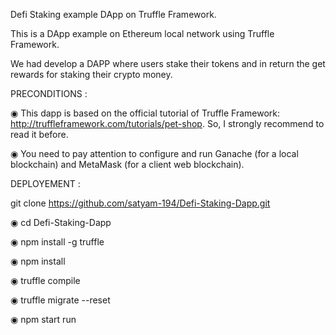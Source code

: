 Defi Staking example DApp on Truffle Framework.

This is a DApp example on Ethereum local network using Truffle Framework.

We had develop a DAPP where users stake their tokens and in return the get rewards for staking their crypto money.

PRECONDITIONS :

◉	This dapp is based on the official tutorial of Truffle Framework: http://truffleframework.com/tutorials/pet-shop. So, I strongly recommend to read it before.

◉	You need to pay attention to configure and run Ganache (for a local blockchain) and MetaMask (for a client web blockchain).

DEPLOYEMENT :

git clone https://github.com/satyam-194/Defi-Staking-Dapp.git

◉	cd Defi-Staking-Dapp

◉	npm install -g truffle

◉	npm install

◉	truffle compile

◉	truffle migrate --reset

◉	npm start run








